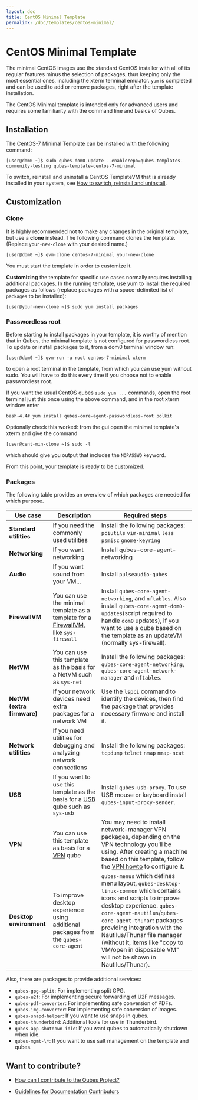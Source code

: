 ```yaml
---
layout: doc
title: CentOS Minimal Template
permalink: /doc/templates/centos-minimal/
---
```


# CentOS Minimal Template

The minimal CentOS images use the standard CentOS installer with all of its regular features minus the selection of packages, thus keeping only the most essential ones, including the xterm terminal emulator. `yum` is completed and can be used to add or remove packages, right after the template installation.

The CentOS Minimal template is intended only for advanced users and requires some familiarity with the command line and basics of Qubes.

## Installation

The CentOS-7 Minimal Template can be installed with the following command:

    [user@dom0 ~]$ sudo qubes-dom0-update --enablerepo=qubes-templates-community-testing qubes-template-centos-7-minimal

To switch, reinstall and uninstall a CentOS TemplateVM that is already installed in your system, see  [How to switch, reinstall and uninstall](/doc/templates/#how-to-install-uninstall-reinstall-and-switch).

Customization
---------------------------

### Clone

It is highly recommended not to make any changes in the original template, but use a **clone** instead. The following command clones the template. (Replace `your-new-clone` with your desired name.)

~~~
[user@dom0 ~]$ qvm-clone centos-7-minimal your-new-clone
~~~

You must start the template in order to customize it.

**Customizing** the template for specific use cases normally requires installing additional packages. In the running template, use yum to install the required packages as follows (replace packages with a space-delimited list of `packages` to be installed):

~~~
[user@your-new-clone ~]$ sudo yum install packages
~~~

### Passwordless root

Before starting to install packages in your template, it is worthy of mention that in Qubes, the minimal template is not configured for passwordless root.
To update or install packages to it, from a dom0 terminal window run:

~~~
[user@dom0 ~]$ qvm-run -u root centos-7-minimal xterm
~~~

to open a root terminal in the template, from which you can use yum without sudo. You will have to do this every time if you choose not to enable passwordless root. 

If you want the usual CentOS qubes `sudo yum ...` commands, open the root terminal just this once using the above command, and in the root xterm window enter

~~~
bash-4.4# yum install qubes-core-agent-passwordless-root polkit
~~~

Optionally check this worked: from the gui open the minimal template's xterm and give the command

~~~
[user@cent-min-clone ~]$ sudo -l
~~~

which should give you output that includes the `NOPASSWD` keyword.

From this point, your template is ready to be customized.

### Packages

The following table provides an overview of which packages are needed for which purpose.

Use case | Description | Required steps
--- | --- | ---
**Standard utilities** | If you need the commonly used utilities | Install the following packages: `pciutils` `vim-minimal` `less` `psmisc` `gnome-keyring`
**Networking** | If you want networking | Install qubes-core-agent-networking
**Audio** | If you want sound from your VM... | Install `pulseaudio-qubes`
**FirewallVM** | You can use the minimal template as a template for a [FirewallVM](/doc/firewall/), like `sys-firewall` | Install `qubes-core-agent-networking`, and `nftables`.  Also install `qubes-core-agent-dom0-updates`(script required to handle `dom0` updates), if you want to use a qube based on the template as an updateVM (normally sys-firewall).
**NetVM** | You can use this template as the basis for a NetVM such as `sys-net` | Install the following packages: `qubes-core-agent-networking`, `qubes-core-agent-network-manager` and `nftables`.
**NetVM (extra firmware)** | If your network devices need extra packages for a network VM | Use the `lspci` command to identify the devices, then find the package that provides necessary firnware and install it.
**Network utilities** | If you need utilities for debugging and analyzing network connections | Install the following packages: `tcpdump` `telnet` `nmap` `nmap-ncat`
**USB** | If you want to use this template as the basis for a [USB](/doc/usb/) qube such as `sys-usb` | Install `qubes-usb-proxy`. To use USB mouse or keyboard install `qubes-input-proxy-sender`.
**VPN** | You can use this template as basis for a [VPN](/doc/vpn/) qube | You may need to install network-manager VPN packages, depending on the VPN technology you'll be using. After creating a machine based on this template, follow the [VPN howto](/doc/vpn/#set-up-a-proxyvm-as-a-vpn-gateway-using-networkmanager) to configure it.
**Desktop environment** | To improve desktop experience using additional packages from the `qubes-core-agent` | `qubes-menus` which defines menu layout, `qubes-desktop-linux-common` which contains icons and scripts to improve desktop experience. `qubes-core-agent-nautilus`/`qubes-core-agent-thunar`: packages providing integration with the Nautilus/Thunar file manager (without it, items like "copy to VM/open in disposable VM" will not be shown in Nautilus/Thunar).

Also, there are packages to provide additional services:
- `qubes-gpg-split`: For implementing split GPG.
- `qubes-u2f`: For implementing secure forwarding of U2F messages.
- `qubes-pdf-converter`: For implementing safe conversion of PDFs.
- `qubes-img-converter`: For implementing safe conversion of images.
- `qubes-snapd-helper`: If you want to use snaps in qubes.
- `qubes-thunderbird`: Additional tools for use in Thunderbird.
- `qubes-app-shutdown-idle`: If you want qubes to automatically shutdown when idle.
- `qubes-mgmt-\*`: If you want to use salt management on the template and qubes.

## Want to contribute?

*   [How can I contribute to the Qubes Project?](/doc/contributing/)

*   [Guidelines for Documentation Contributors](/doc/doc-guidelines/)
